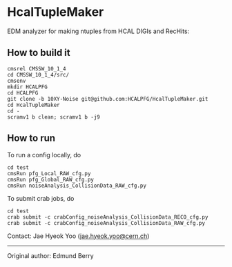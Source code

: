 HcalTupleMaker
==============

EDM analyzer for making ntuples from HCAL DIGIs and RecHits:

## How to build it 
``` 
cmsrel CMSSW_10_1_4
cd CMSSW_10_1_4/src/
cmsenv
mkdir HCALPFG
cd HCALPFG
git clone -b 10XY-Noise git@github.com:HCALPFG/HcalTupleMaker.git
cd HcalTupleMaker
cd -
scramv1 b clean; scramv1 b -j9
``` 

## How to run 
To run a config locally, do 
``` 
cd test
cmsRun pfg_Local_RAW_cfg.py
cmsRun pfg_Global_RAW_cfg.py  
cmsRun noiseAnalysis_CollisionData_RAW_cfg.py
``` 

To submit crab jobs, do  
``` 
cd test
crab submit -c crabConfig_noiseAnalysis_CollisionData_RECO_cfg.py
crab submit -c crabConfig_noiseAnalysis_CollisionData_RAW_cfg.py
``` 

Contact: Jae Hyeok Yoo (jae.hyeok.yoo@cern.ch) 

-------------
Original author: Edmund Berry
